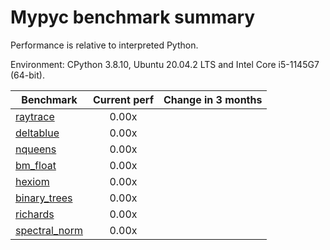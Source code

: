 # Mypyc benchmark summary

Performance is relative to interpreted Python.

Environment: CPython 3.8.10, Ubuntu 20.04.2 LTS and Intel Core i5-1145G7 (64-bit).

| Benchmark | Current perf | Change in 3 months |
| --- | :---: | :---: |
| [raytrace](benchmarks/raytrace.md) | 0.00x |  |
| [deltablue](benchmarks/deltablue.md) | 0.00x |  |
| [nqueens](benchmarks/nqueens.md) | 0.00x |  |
| [bm_float](benchmarks/bm_float.md) | 0.00x |  |
| [hexiom](benchmarks/hexiom.md) | 0.00x |  |
| [binary_trees](benchmarks/binary_trees.md) | 0.00x |  |
| [richards](benchmarks/richards.md) | 0.00x |  |
| [spectral_norm](benchmarks/spectral_norm.md) | 0.00x |  |
